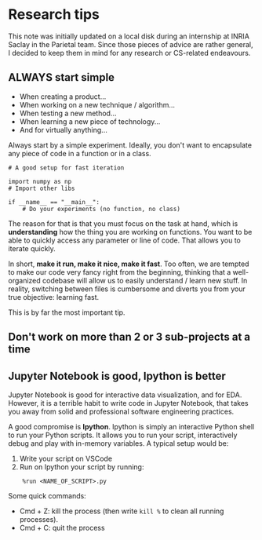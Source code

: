 # Research tips

This note was initially updated on a local disk during an internship at INRIA
Saclay in the Parietal team. Since those pieces of advice are rather general,
I decided to keep them in mind for any research or CS-related endeavours.

## ALWAYS start simple

- When creating a product...
- When working on a new technique / algorithm...
- When testing a new method...
- When learning a new piece of technology...
- And for virtually anything...

Always start by a simple experiment. Ideally, you don't want to encapsulate any piece
of code in a function or in a class.

```
# A good setup for fast iteration

import numpy as np
# Import other libs

if __name__ == "__main__":
    # Do your experiments (no function, no class)
```

The reason for that is that you must focus on the task at hand, which is **understanding**
how the thing you are working on functions. You want to be able to quickly access
any parameter or line of code. That allows you to iterate quickly.

In short, **make it run, make it nice, make it fast**. Too often, we are tempted to
make our code very fancy right from the beginning, thinking that a well-organized codebase
will allow us to easily understand / learn new stuff. In reality, switching between files
is cumbersome and diverts you from your true objective: learning fast.

This is by far the most important tip.

## Don't work on more than 2 or 3 sub-projects at a time


## Jupyter Notebook is good, Ipython is better

Jupyter Notebook is good for interactive data visualization, and for EDA. However, it is a
terrible habit to write code in Jupyter Notebook, that takes you away from solid and 
professional software engineering practices. 

A good compromise is **Ipython**. Ipython is simply an interactive Python shell to run your 
Python scripts. It allows you to run your script, interactively debug and play with in-memory
variables. A typical setup would be:

1. Write your script on VSCode
2. Run on Ipython your script by running:

```
    %run <NAME_OF_SCRIPT>.py
```

Some quick commands:

- Cmd + Z: kill the process (then write `kill %` to clean all running processes).
- Cmd + C: quit the process

